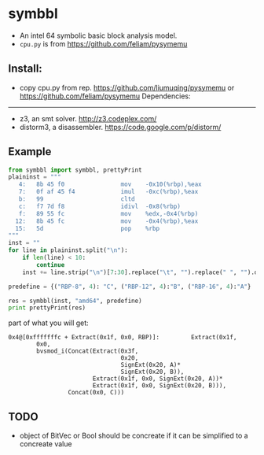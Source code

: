 symbbl
========
* An intel 64 symbolic basic block analysis model. 
* ``cpu.py`` is from https://github.com/feliam/pysymemu

Install:
-------------
* copy cpu.py from rep. https://github.com/liumuqing/pysymemu or https://github.com/feliam/pysymemu
Dependencies:
-------------
* z3, an smt solver. http://z3.codeplex.com/ 
* distorm3, a disassembler. https://code.google.com/p/distorm/

Example
------------
```python
from symbbl import symbbl, prettyPrint
plaininst = """
   4:	8b 45 f0             	mov    -0x10(%rbp),%eax
   7:	0f af 45 f4          	imul   -0xc(%rbp),%eax
   b:	99                   	cltd   
   c:	f7 7d f8             	idivl  -0x8(%rbp)
   f:	89 55 fc             	mov    %edx,-0x4(%rbp)
  12:	8b 45 fc             	mov    -0x4(%rbp),%eax
  15:	5d                   	pop    %rbp
"""
inst = ""
for line in plaininst.split("\n"):
    if len(line) < 10:
        continue
    inst += line.strip("\n")[7:30].replace("\t", "").replace(" ", "").decode("hex")

predefine = {("RBP-8", 4): "C", ("RBP-12", 4):"B", ("RBP-16", 4):"A"}

res = symbbl(inst, "amd64", predefine)
print prettyPrint(res)
```

part of what you will get:
```
0x4@[0xfffffffc + Extract(0x1f, 0x0, RBP)]:			Extract(0x1f,
        0x0,
        bvsmod_i(Concat(Extract(0x3f,
                                0x20,
                                SignExt(0x20, A)*
                                SignExt(0x20, B)),
                        Extract(0x1f, 0x0, SignExt(0x20, A))*
                        Extract(0x1f, 0x0, SignExt(0x20, B))),
                 Concat(0x0, C)))
```
	
TODO
------------------------
*	object of BitVec or Bool should be concreate if it can be simplified to a concreate value

